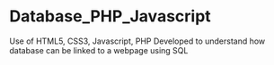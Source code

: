 # Database_PHP_Javascript
Use of HTML5, CSS3, Javascript, PHP
Developed to understand how database can be linked to a webpage using SQL
